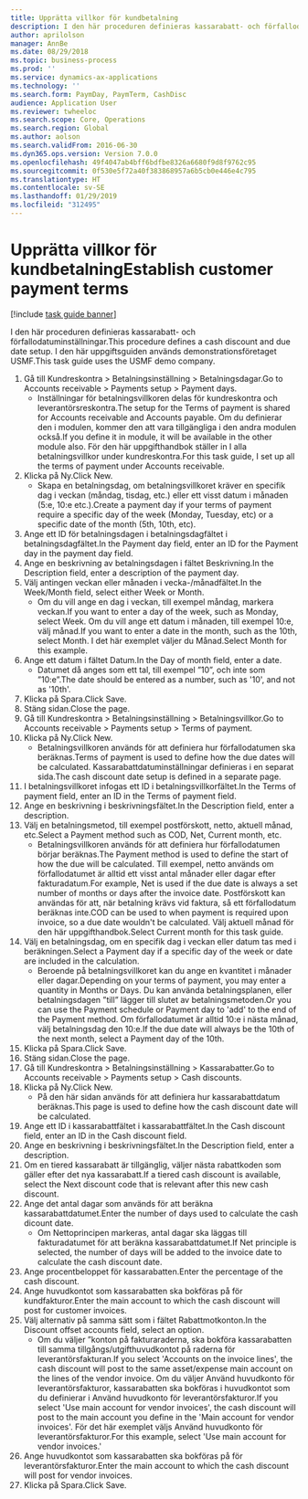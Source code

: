 ```yaml
---
title: Upprätta villkor för kundbetalning
description: I den här proceduren definieras kassarabatt- och förfallodatuminställningar.
author: aprilolson
manager: AnnBe
ms.date: 08/29/2018
ms.topic: business-process
ms.prod: ''
ms.service: dynamics-ax-applications
ms.technology: ''
ms.search.form: PaymDay, PaymTerm, CashDisc
audience: Application User
ms.reviewer: twheeloc
ms.search.scope: Core, Operations
ms.search.region: Global
ms.author: aolson
ms.search.validFrom: 2016-06-30
ms.dyn365.ops.version: Version 7.0.0
ms.openlocfilehash: 49f4047ab4bff6bdfbe8326a6680f9d8f9762c95
ms.sourcegitcommit: 0f530e5f72a40f383868957a6b5cb0e446e4c795
ms.translationtype: HT
ms.contentlocale: sv-SE
ms.lasthandoff: 01/29/2019
ms.locfileid: "312495"
---
```

# <a name="establish-customer-payment-terms"></a><span data-ttu-id="b3520-103">Upprätta villkor för kundbetalning</span><span class="sxs-lookup"><span data-stu-id="b3520-103">Establish customer payment terms</span></span>

[!include [task guide banner](../../includes/task-guide-banner.md)]

<span data-ttu-id="b3520-104">I den här proceduren definieras kassarabatt- och förfallodatuminställningar.</span><span class="sxs-lookup"><span data-stu-id="b3520-104">This procedure defines a cash discount and due date setup.</span></span> <span data-ttu-id="b3520-105">I den här uppgiftsguiden används demonstrationsföretaget USMF.</span><span class="sxs-lookup"><span data-stu-id="b3520-105">This task guide uses the USMF demo company.</span></span>

1. <span data-ttu-id="b3520-106">Gå till Kundreskontra > Betalningsinställning > Betalningsdagar.</span><span class="sxs-lookup"><span data-stu-id="b3520-106">Go to Accounts receivable > Payments setup > Payment days.</span></span>
    * <span data-ttu-id="b3520-107">Inställningar för betalningsvillkoren delas för kundreskontra och leverantörsreskontra.</span><span class="sxs-lookup"><span data-stu-id="b3520-107">The setup for the Terms of payment is shared for Accounts receivable and Accounts payable.</span></span> <span data-ttu-id="b3520-108">Om du definierar den i modulen, kommer den att vara tillgängliga i den andra modulen också.</span><span class="sxs-lookup"><span data-stu-id="b3520-108">If you define it in module, it will be available in the other module also.</span></span> <span data-ttu-id="b3520-109">För den här uppgifthandbok ställer in I alla betalningsvillkor under kundreskontra.</span><span class="sxs-lookup"><span data-stu-id="b3520-109">For this task guide, I set up all the terms of payment under Accounts receivable.</span></span>  
2. <span data-ttu-id="b3520-110">Klicka på Ny.</span><span class="sxs-lookup"><span data-stu-id="b3520-110">Click New.</span></span>
    * <span data-ttu-id="b3520-111">Skapa en betalningsdag, om betalningsvillkoret kräver en specifik dag i veckan (måndag, tisdag, etc.) eller ett visst datum i månaden (5:e, 10:e etc.).</span><span class="sxs-lookup"><span data-stu-id="b3520-111">Create a payment day if your terms of payment require a specific day of the week (Monday, Tuesday, etc) or a specific date of the month (5th, 10th, etc).</span></span>  
3. <span data-ttu-id="b3520-112">Ange ett ID för betalningsdagen i betalningsdagfältet i betalningsdagfältet.</span><span class="sxs-lookup"><span data-stu-id="b3520-112">In the Payment day field, enter an ID for the Payment day in the payment day field.</span></span>
4. <span data-ttu-id="b3520-113">Ange en beskrivning av betalningsdagen i fältet Beskrivning.</span><span class="sxs-lookup"><span data-stu-id="b3520-113">In the Description field, enter a description of the payment day.</span></span>
5. <span data-ttu-id="b3520-114">Välj antingen veckan eller månaden i vecka-/månadfältet.</span><span class="sxs-lookup"><span data-stu-id="b3520-114">In the Week/Month field, select either Week or Month.</span></span>
    * <span data-ttu-id="b3520-115">Om du vill ange en dag i veckan, till exempel måndag, markera veckan.</span><span class="sxs-lookup"><span data-stu-id="b3520-115">If you want to enter a day of the week, such as Monday, select Week.</span></span> <span data-ttu-id="b3520-116">Om du vill ange ett datum i månaden, till exempel 10:e, välj månad.</span><span class="sxs-lookup"><span data-stu-id="b3520-116">If you want to enter a date in the month, such as the 10th, select Month.</span></span> <span data-ttu-id="b3520-117">I det här exemplet väljer du Månad.</span><span class="sxs-lookup"><span data-stu-id="b3520-117">Select Month for this example.</span></span>  
6. <span data-ttu-id="b3520-118">Ange ett datum i fältet Datum.</span><span class="sxs-lookup"><span data-stu-id="b3520-118">In the Day of month field, enter a date.</span></span>
    * <span data-ttu-id="b3520-119">Datumet då anges som ett tal, till exempel ”10”, och inte som ”10:e”.</span><span class="sxs-lookup"><span data-stu-id="b3520-119">The date should be entered as a number, such as '10', and not as '10th'.</span></span>  
7. <span data-ttu-id="b3520-120">Klicka på Spara.</span><span class="sxs-lookup"><span data-stu-id="b3520-120">Click Save.</span></span>
8. <span data-ttu-id="b3520-121">Stäng sidan.</span><span class="sxs-lookup"><span data-stu-id="b3520-121">Close the page.</span></span>
9. <span data-ttu-id="b3520-122">Gå till Kundreskontra > Betalningsinställning > Betalningsvillkor.</span><span class="sxs-lookup"><span data-stu-id="b3520-122">Go to Accounts receivable > Payments setup > Terms of payment.</span></span>
10. <span data-ttu-id="b3520-123">Klicka på Ny.</span><span class="sxs-lookup"><span data-stu-id="b3520-123">Click New.</span></span>
    * <span data-ttu-id="b3520-124">Betalningsvillkoren används för att definiera hur förfallodatumen ska beräknas.</span><span class="sxs-lookup"><span data-stu-id="b3520-124">Terms of payment is used to define how the due dates will be calculated.</span></span> <span data-ttu-id="b3520-125">Kassarabattdatuminställningar definieras i en separat sida.</span><span class="sxs-lookup"><span data-stu-id="b3520-125">The cash discount date setup is defined in a separate page.</span></span>  
11. <span data-ttu-id="b3520-126">I betalningsvillkoret infogas ett ID i betalningsvillkorfältet.</span><span class="sxs-lookup"><span data-stu-id="b3520-126">In the Terms of payment field, enter an ID in the Terms of payment field.</span></span>
12. <span data-ttu-id="b3520-127">Ange en beskrivning i beskrivningsfältet.</span><span class="sxs-lookup"><span data-stu-id="b3520-127">In the Description field, enter a description.</span></span>
13. <span data-ttu-id="b3520-128">Välj en betalningsmetod, till exempel postförskott, netto, aktuell månad, etc.</span><span class="sxs-lookup"><span data-stu-id="b3520-128">Select a Payment method such as COD, Net, Current month, etc.</span></span>
    * <span data-ttu-id="b3520-129">Betalningsvillkoren används för att definiera hur förfallodatumen börjar beräknas.</span><span class="sxs-lookup"><span data-stu-id="b3520-129">The Payment method is used to define the start of how the due will be calculated.</span></span>  <span data-ttu-id="b3520-130">Till exempel, netto används om förfallodatumet är alltid ett visst antal månader eller dagar efter fakturadatum.</span><span class="sxs-lookup"><span data-stu-id="b3520-130">For example, Net is used if the due date is always a set number of months or days after the invoice date.</span></span> <span data-ttu-id="b3520-131">Postförskott kan användas för att, när betalning krävs vid faktura, så ett förfallodatum beräknas inte.</span><span class="sxs-lookup"><span data-stu-id="b3520-131">COD can be used to when payment is required upon invoice, so a due date wouldn't be calculated.</span></span> <span data-ttu-id="b3520-132">Välj aktuell månad för den här uppgifthandbok.</span><span class="sxs-lookup"><span data-stu-id="b3520-132">Select Current month for this task guide.</span></span>  
14. <span data-ttu-id="b3520-133">Välj en betalningsdag, om en specifik dag i veckan eller datum tas med i beräkningen.</span><span class="sxs-lookup"><span data-stu-id="b3520-133">Select a Payment day if a specific day of the  week or date are included in the calculation.</span></span>
    * <span data-ttu-id="b3520-134">Beroende på betalningsvillkoret kan du ange en kvantitet i månader eller dagar.</span><span class="sxs-lookup"><span data-stu-id="b3520-134">Depending on your terms of payment, you may enter a quantity in Months or Days.</span></span> <span data-ttu-id="b3520-135">Du kan använda betalningsplanen, eller betalningsdagen ”till” lägger till slutet av betalningsmetoden.</span><span class="sxs-lookup"><span data-stu-id="b3520-135">Or you can use the Payment schedule or Payment day to 'add' to the end of the Payment method.</span></span> <span data-ttu-id="b3520-136">Om förfallodatumet är alltid 10:e i nästa månad, välj betalningsdag den 10:e.</span><span class="sxs-lookup"><span data-stu-id="b3520-136">If the due date will always be the 10th of the next month, select a Payment day of the 10th.</span></span>  
15. <span data-ttu-id="b3520-137">Klicka på Spara.</span><span class="sxs-lookup"><span data-stu-id="b3520-137">Click Save.</span></span>
16. <span data-ttu-id="b3520-138">Stäng sidan.</span><span class="sxs-lookup"><span data-stu-id="b3520-138">Close the page.</span></span>
17. <span data-ttu-id="b3520-139">Gå till Kundreskontra > Betalningsinställning > Kassarabatter.</span><span class="sxs-lookup"><span data-stu-id="b3520-139">Go to Accounts receivable > Payments setup > Cash discounts.</span></span>
18. <span data-ttu-id="b3520-140">Klicka på Ny.</span><span class="sxs-lookup"><span data-stu-id="b3520-140">Click New.</span></span>
    * <span data-ttu-id="b3520-141">På den här sidan används för att definiera hur kassarabattdatum beräknas.</span><span class="sxs-lookup"><span data-stu-id="b3520-141">This page is used to define how the cash discount date will be calculated.</span></span>  
19. <span data-ttu-id="b3520-142">Ange ett ID i kassarabattfältet i kassarabattfältet.</span><span class="sxs-lookup"><span data-stu-id="b3520-142">In the Cash discount field, enter an ID in the Cash discount field.</span></span>
20. <span data-ttu-id="b3520-143">Ange en beskrivning i beskrivningsfältet.</span><span class="sxs-lookup"><span data-stu-id="b3520-143">In the Description field, enter a description.</span></span>
21. <span data-ttu-id="b3520-144">Om en tiered kassarabatt är tillgänglig, väljer nästa rabattkoden som gäller efter det nya kassarabatt.</span><span class="sxs-lookup"><span data-stu-id="b3520-144">If a tiered cash discount is available, select the Next discount code that is relevant after this new cash discount.</span></span>
22. <span data-ttu-id="b3520-145">Ange det antal dagar som används för att beräkna kassarabattdatumet.</span><span class="sxs-lookup"><span data-stu-id="b3520-145">Enter the number of days used to calculate the cash dicount date.</span></span>
    * <span data-ttu-id="b3520-146">Om Nettoprincipen markeras, antal dagar ska läggas till fakturadatumet för att beräkna kassarabattdatumet.</span><span class="sxs-lookup"><span data-stu-id="b3520-146">If Net principle is selected, the number of days will be added to the invoice date to calculate the cash discount date.</span></span>  
23. <span data-ttu-id="b3520-147">Ange procentbeloppet för kassarabatten.</span><span class="sxs-lookup"><span data-stu-id="b3520-147">Enter the percentage of the cash discount.</span></span>
24. <span data-ttu-id="b3520-148">Ange huvudkontot som kassarabatten ska bokföras på för kundfakturor.</span><span class="sxs-lookup"><span data-stu-id="b3520-148">Enter the main account to which the cash discount will post for customer invoices.</span></span>
25. <span data-ttu-id="b3520-149">Välj alternativ på samma sätt som i fältet Rabattmotkonton.</span><span class="sxs-lookup"><span data-stu-id="b3520-149">In the Discount offset accounts field, select an option.</span></span>
    * <span data-ttu-id="b3520-150">Om du väljer ”konton på fakturaraderna, ska bokföra kassarabatten till samma tillgångs/utgifthuvudkontot på raderna för leverantörsfakturan.</span><span class="sxs-lookup"><span data-stu-id="b3520-150">If you select 'Accounts on the invoice lines', the cash discount will post to the same asset/expense main account on the lines of the vendor invoice.</span></span> <span data-ttu-id="b3520-151">Om du väljer Använd huvudkonto för leverantörsfakturor, kassarabatten ska bokföras i huvudkontot som du definierar i Använd huvudkonto för leverantörsfakturor.</span><span class="sxs-lookup"><span data-stu-id="b3520-151">If you select 'Use main account for vendor invoices', the cash discount will post to the main account you define in the 'Main account for vendor invoices'.</span></span> <span data-ttu-id="b3520-152">För det här exemplet väljs Använd huvudkonto för leverantörsfakturor.</span><span class="sxs-lookup"><span data-stu-id="b3520-152">For this example, select 'Use main account for vendor invoices.'</span></span>  
26. <span data-ttu-id="b3520-153">Ange huvudkontot som kassarabatten ska bokföras på för leverantörsfakturor.</span><span class="sxs-lookup"><span data-stu-id="b3520-153">Enter the main account to which the cash discount will post for vendor invoices.</span></span>
27. <span data-ttu-id="b3520-154">Klicka på Spara.</span><span class="sxs-lookup"><span data-stu-id="b3520-154">Click Save.</span></span>

